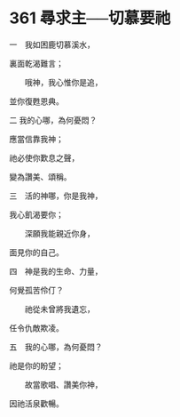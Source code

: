 # 361 尋求主──切慕要祂

一　我如困鹿切慕溪水，

裏面乾渴難言；

　　哦神，我心惟你是追，

並你復甦恩典。

二 我的心哪，為何憂悶？

應當信靠我神；

祂必使你歎息之聲，

變為讚美、頌稱。

三　活的神哪，你是我神，

我心飢渴要你；

　　深願我能親近你身，

面見你的自己。

四　神是我的生命、力量，

何覺孤苦伶仃？

　　祂從未曾將我遺忘，

任令仇敵欺凌。

五　我的心哪，為何憂悶？

祂是你的盼望；

　　故當歌唱、讚美你神，

因祂活泉歡暢。

